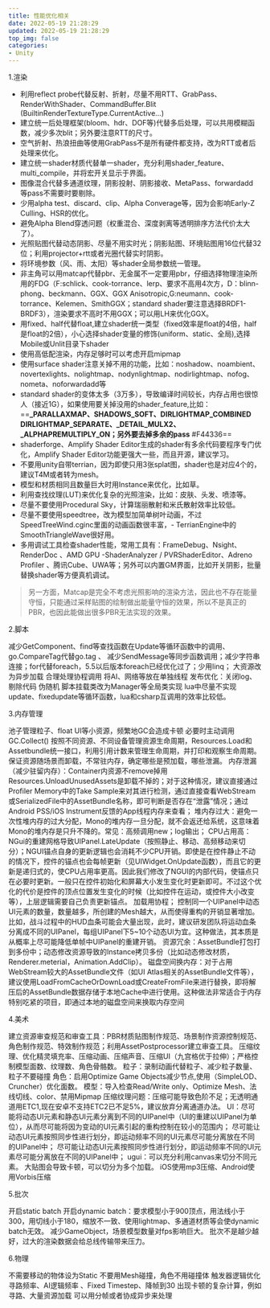 ```yaml
---
title: 性能优化相关
date: 2022-05-19 21:28:29
updated: 2022-05-19 21:28:29
top_img: false
categories:
- Unity
---
```

1.渲染

- 利用reflect probe代替反射、折射，尽量不用RTT、GrabPass、RenderWithShader、CommandBuffer.Blit (BuiltinRenderTextureType.CurrentActive...)
- 建立统一后处理框架(bloom、hdr、DOF等)代替多后处理，可以共用模糊函数，减少多次blit；另外要注意RTT的尺寸。
- 空气折射、热浪扭曲等使用GrabPass不是所有硬件都支持，改为RTT或者后处理来优化。
- 建立统一shader材质代替单一shader，充分利用shader_feature、multi_compile，并将宏开关显示于界面。
- 图像混合代替多通道纹理，阴影投射、阴影接收、MetaPass、forwardadd 等pass不需要时要剔除。
- 少用alpha test、discard、clip、Alpha Converage等，因为会影响Early-Z Culling、HSR的优化。
- 避免Alpha Blend穿透问题（权重混合、深度剥离等透明排序方法代价太大了）。
- 光照贴图代替动态阴影、尽量不用实时光；阴影贴图、环境贴图用16位代替32位；利用projector+rtt或者光圈代替实时阴影。
- 将环境参数（风、雨、太阳）等shader全局参数统一管理。
- 非主角可以用matcap代替pbr、无金属不一定要用pbr，仔细选择物理渲染所用的FDG（F:schlick、cook-torrance、lerp、要求不高用4次方，D：blinn-phong、beckmann、GGX、GGX Anisotropic,G:neumann、cook-torrance、Kelemen、SmithGGX；standard shader要注意选择BRDF1-BRDF3），渲染要求不高时不用GGX；可以用LH来优化GGX。
- 用fixed、half代替float,建立shader统一类型（fixed效率是float的4倍，half是float的2倍），小心选择shader变量的修饰(uniform、static、全局),选择Mobile或Unlit目录下shader
- 使用高低配渲染，内存足够时可以考虑开启mipmap
- 使用surface shader注意关掉不用的功能，比如：noshadow、noambient、novertexlights、nolightmap、nodynlightmap、nodirlightmap、nofog、nometa、noforwardadd等
- standard shader的变体太多（3万多），导致编译时间较长，内存占用也很惊人（接近1G），如果使用要关掉没用的shader_feature,比如：==**_PARALLAXMAP、SHADOWS_SOFT、DIRLIGHTMAP_COMBINED DIRLIGHTMAP_SEPARATE、_DETAIL_MULX2、_ALPHAPREMULTIPLY_ON；另外要去掉多余的pass** #F44336==
- shaderforge、Amplify Shader Editor生成的shader有多余代码要程序专门优化，Amplify Shader Editor功能更强大一些，而且开源，建议学习。
- 不要用unity自带terrian，因为即使只用3张splat图，shader也是对应4个的，建议T4M或者转为mesh。
- 模型和材质相同且数量巨大时用Instance来优化，比如草。
- 利用查找纹理(LUT)来优化复杂的光照渲染，比如：皮肤、头发、喷漆等。
- 尽量不要使用Procedural Sky，计算瑞丽散射和米氏散射效率比较低。
- 尽量不要使用speedtree，改为模型加简单树叶动画，不过SpeedTreeWind.cginc里面的动画函数很丰富，- TerrianEngine中的SmoothTriangleWave很好用。
- 多用调试工具检查shader性能，常用工具有：FrameDebug、Nsight、RenderDoc 、AMD GPU -ShaderAnalyzer / PVRShaderEditor、Adreno Profiler 、腾讯Cube、UWA等；另外可以内置GM界面，比如开关阴影，批量替换shader等方便真机调试。

> 另一方面，Matcap是完全不考虑光照影响的渲染方法，因此也不存在能量守恒，只能通过采样贴图的绘制做出能量守恒的效果，所以不是真正的PBR，也因此能做出很多PBR无法实现的效果。



2.脚本

减少GetComponent、find等查找函数在Update等循环函数中的调用、go.CompareTag代替go.tag 、
减少SendMessage等同步函数调用；减少字符串连接；for代替foreach，5.5以后版本foreach已经优化过了；少用linq；
大资源改为异步加载
合理处理协程调用
将AI、网络等放在单独线程
发布优化：关闭log、剔除代码
伪随机
脚本挂载类改为Manager等全局类实现
lua中尽量不实现update、fixedupdate等循环函数，lua和csharp互调用的效率比较低。

3.内存管理

池子管理粒子、float UI等小资源，频繁地GC会造成卡顿
必要时主动调用GC.Collect()
按照不同资源、不同设备管理资源生命周期，Resources.Load和Assetbundle统一接口，利用引用计数来管理生命周期，并打印和观察生命周期。保证资源随场景而卸载，不常驻内存，确定哪些是预加载，哪些泄漏。
内存泄漏（减少驻留内存）：Container内资源不remove掉用Resources.UnloadUnusedAssets是卸载不掉的；对于这种情况，建议直接通过Profiler Memory中的Take Sample来对其进行检测，通过直接查看WebStream或SerializedFile中的AssetBundle名称，即可判断是否存在“泄露”情况；通过Android PSS/iOS Instrument反馈的App线程内存来查看；
堆内存过大：避免一次性堆内存的过大分配，Mono的堆内存一旦分配，就不会返还给系统，这意味着Mono的堆内存是只升不降的。常见：高频调用new；log输出；
CPU占用高：NGui的重建网格导致UIPanel.LateUpdate（按照静止、移动、高频移动来切分）；NGUI锚点自身的更新逻辑也会消耗不少CPU开销。即使是在控件静止不动的情况下，控件的锚点也会每帧更新（见UIWidget.OnUpdate函数），而且它的更新是递归式的，使CPU占用率更高。因此我们修改了NGUI的内部代码，使锚点只在必要时更新。一般只在控件初始化和屏幕大小发生变化时更新即可。不过这个优化的代价是控件的顶点位置发生变化的时候（比如控件在运动，或控件大小改变等），上层逻辑需要自己负责更新锚点。 加载用协程； 控制同一个UIPanel中动态UI元素的数量，数量越多，所创建的Mesh越大，从而使得重构的开销显著增加。比如，战斗过程中的HUD血条可能会大量出现，此时，建议研发团队将运动血条分离成不同的UIPanel，每组UIPanel下5~10个动态UI为宜。这种做法，其本质是从概率上尽可能降低单帧中UIPanel的重建开销。
资源冗余：AssetBundle打包打到多份中；动态修改资源导致的Instance拷贝多份（比如动态修改材质，Renderer.meterial，Animation.AddClip）。
磁盘空间换内存：对于占用WebStream较大的AssetBundle文件（如UI Atlas相关的AssetBundle文件等），建议使用LoadFromCacheOrDownLoad或CreateFromFile来进行替换，即将解压后的AssetBundle数据存储于本地Cache中进行使用。这种做法非常适合于内存特别吃紧的项目，即通过本地的磁盘空间来换取内存空间

4.美术

建立资源审查规范和审查工具：PBR材质贴图制作规范、场景制作资源控制规范、角色制作规范、特效制作规范；利用AssetPostprocessor建立审查工具。
压缩纹理、优化精灵填充率、压缩动画、压缩声音、压缩UI（九宫格优于拉伸）；严格控制模型面数、纹理数、角色骨骼数。
粒子：录制动画代替粒子、减少粒子数量、粒子不要碰撞
角色：启用Optimize Game Objects减少节点,使用（SimpleLOD、Cruncher）优化面数。
模型：导入检查Read/Write only、Optimize Mesh、法线切线、color、禁用Mipmap
压缩纹理问题：压缩可能导致色阶不足；无透明通道用ETC1,现在安卓不支持ETC2已不足5%，建议放弃分离通道办法。
UI：尽可能将动态UI元素和静态UI元素分离到不同的UIPanel中（UI的重建以UIPanel为单位），从而尽可能将因为变动的UI元素引起的重构控制在较小的范围内； 尽可能让动态UI元素按照同步性进行划分，即运动频率不同的UI元素尽可能分离放在不同的UIPanel中； 尽可能让动态UI元素按照同步性进行划分，即运动频率不同的UI元素尽可能分离放在不同的UIPanel中；
ugui：可以充分利用canvas来切分不同元素。
大贴图会导致卡顿，可以切分为多个加载。
iOS使用mp3压缩、Android使用Vorbis压缩


5.批次

开启static batch
开启dynamic batch：要求模型小于900顶点，用法线小于300，用切线小于180，缩放不一致、使用lightmap、多通道材质等会使dynamic batch无效。
减少GameObject，场景模型数量对fps影响巨大。
批次不是越少越好，过大的渲染数据会给总线传输带来压力。

6.物理

不需要移动的物体设为Static
不要用Mesh碰撞，角色不用碰撞体
触发器逻辑优化
寻路频率、AI逻辑频率 、Fixed Timestep、降帧到30
出现卡顿的复杂计算，例如寻路、大量资源加载 可以用分帧或者协成异步来处理
